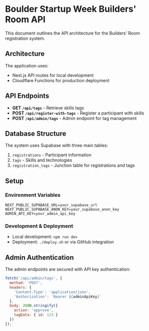 # Boulder Startup Week Builders' Room API

This document outlines the API architecture for the Builders' Room registration system.

## Architecture

The application uses:
- Next.js API routes for local development 
- Cloudflare Functions for production deployment

## API Endpoints

- **GET `/api/tags`** - Retrieve skills tags
- **POST `/api/register-with-tags`** - Register a participant with skills
- **POST `/api/admin/tags`** - Admin endpoint for tag management

## Database Structure

The system uses Supabase with three main tables:

1. `registrations` - Participant information
2. `tags` - Skills and technologies 
3. `registration_tags` - Junction table for registrations and tags

## Setup

### Environment Variables

```
NEXT_PUBLIC_SUPABASE_URL=your_supabase_url
NEXT_PUBLIC_SUPABASE_ANON_KEY=your_supabase_anon_key
ADMIN_API_KEY=your_admin_api_key
```

### Development & Deployment

- Local development: `npm run dev`
- Deployment: `./deploy.sh` or via GitHub integration

## Admin Authentication

The admin endpoints are secured with API key authentication:

```javascript
fetch('/api/admin/tags', {
  method: 'POST',
  headers: {
    'Content-Type': 'application/json',
    'Authorization': `Bearer ${adminApiKey}`
  },
  body: JSON.stringify({
    action: 'approve',
    tagData: { id: 123 }
  })
});
```